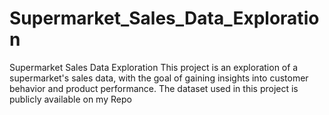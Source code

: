 # Supermarket_Sales_Data_Exploration
Supermarket Sales Data Exploration This project is an exploration of a supermarket's sales data, with the goal of gaining insights into customer behavior and product performance. The dataset used in this project is publicly available on my Repo
